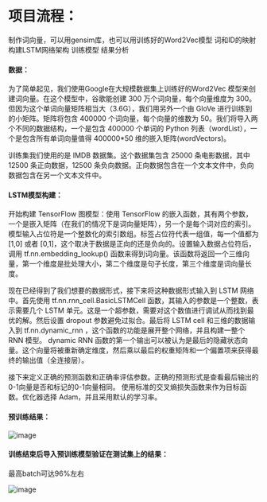 # 项目流程：
制作词向量，可以用gensim库，也可以用训练好的Word2Vec模型
词和ID的映射
构建LSTM网络架构
训练模型
结果分析
#### 数据：
为了简单起见，我们使用Google在大规模数据集上训练好的Word2Vec 模型来创建词向量。在这个模型中，谷歌能创建 300 万个词向量，每个向量维度为 300。但因为这个单词向量矩阵相当大（3.6G），我们用另外一个由 GloVe 进行训练到的小矩阵。矩阵将包含 400000 个词向量，每个向量的维数为 50。我们将导入两个不同的数据结构，一个是包含 400000 个单词的 Python 列表（wordList），一个是包含所有单词向量值得 400000*50 维的嵌入矩阵(wordVectors)。

训练集我们使用的是 IMDB 数据集。这个数据集包含 25000 条电影数据，其中 12500 条正向数据，12500 条负向数据。正向数据包含在一个文本文件中，负向数据包含在另一个文本文件中。

#### LSTM模型构建：
开始构建 TensorFlow 图模型：使用 TensorFlow 的嵌入函数，其有两个参数，一个是嵌入矩阵（在我们的情况下是词向量矩阵），另一个是每个词对应的索引。模型输入占位符是一个整数化的索引数组。标签占位符代表一组值，每一个值都为 [1,0] 或者 [0,1]，这个取决于数据是正向的还是负向的。设置输入数据占位符后，调用 tf.nn.embedding_lookup() 函数来得到词向量。该函数将返回一个三维向量，第一个维度是批处理大小，第二个维度是句子长度，第三个维度是词向量长度。

现在已经得到了我们想要的数据形式，接下来将这种数据形式输入到 LSTM 网络中。首先使用 tf.nn.rnn_cell.BasicLSTMCell 函数，其输入的参数是一个整数，表示需要几个 LSTM 单元。这是一个超参数，需要对这个数值进行调试从而找到最优的解。然后设置 dropout 参数避免过拟合。最后将 LSTM cell 和三维的数据输入到 tf.nn.dynamic_rnn ，这个函数的功能是展开整个网络，并且构建一整个 RNN 模型。 dynamic RNN 函数的第一个输出可以被认为是最后的隐藏状态向量。这个向量将被重新确定维度，然后乘以最后的权重矩阵和一个偏置项来获得最终的输出值（全连接层）。

接下来定义正确的预测函数和正确率评估参数。正确的预测形式是查看最后输出的0-1向量是否和标记的0-1向量相同。 使用标准的交叉熵损失函数来作为目标函数。优化器选择 Adam，并且采用默认的学习率。

#### 预训练结果：

![image](https://github.com/LiuHsinx/LSTMSA/assets/93762973/8e320605-e942-42e0-a136-4ee8617a9740)

#### 训练结束后导入预训练模型验证在测试集上的结果：
最高batch可达96%左右

![image](https://github.com/LiuHsinx/LSTMSA/assets/93762973/73504b29-c238-4cdc-a531-798493c245d6)


